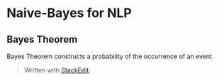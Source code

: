 # Naive-Bayes for NLP

## Bayes Theorem

Bayes Theorem constructs a probability of the occurrence of an event



> Written with [StackEdit](https://stackedit.io/).
<!--stackedit_data:
eyJoaXN0b3J5IjpbLTQxMzI3NDMwN119
-->